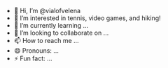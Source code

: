- 👋 Hi, I’m @vialofvelena
- 👀 I’m interested in tennis, video games, and hiking!
- 🌱 I’m currently learning ...
- 💞️ I’m looking to collaborate on ...
- 📫 How to reach me ...
- 😄 Pronouns: ...
- ⚡ Fun fact: ...

<!---
vialofvelena/vialofvelena is a ✨ special ✨ repository because its `README.md` (this file) appears on your GitHub profile.
You can click the Preview link to take a look at your changes.
--->
